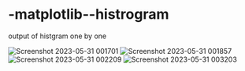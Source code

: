 # -matplotlib--histrogram


output of histgram one by one

![Screenshot 2023-05-31 001701](https://github.com/Anitarawat22/-matplotlib--histrogram/assets/130548899/fa460314-b3cf-451a-9020-feb0b3f33e2d)
![Screenshot 2023-05-31 001857](https://github.com/Anitarawat22/-matplotlib--histrogram/assets/130548899/4439cf78-638e-47ea-a86b-3fd1210decd2)
![Screenshot 2023-05-31 002209](https://github.com/Anitarawat22/-matplotlib--histrogram/assets/130548899/bb9f288d-6865-4e85-8c47-3ed2d396a1dc)
![Screenshot 2023-05-31 003203](https://github.com/Anitarawat22/-matplotlib--histrogram/assets/130548899/cd76dc89-2a4a-41fc-9c24-5439b5eb8567)
